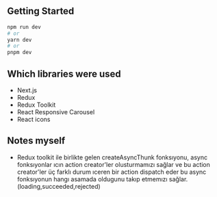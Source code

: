 ## Getting Started

```bash
npm run dev
# or
yarn dev
# or
pnpm dev
```
## Which libraries were used
- Next.js
- Redux 
- Redux Toolkit
- React Responsive Carousel
- React icons
## Notes myself

- Redux toolkit ile birlikte gelen createAsyncThunk fonksıyonu, async fonksıyonlar ıcın action creator'ler olusturmamızı sağlar ve bu action creator'ler üç farklı durum ıceren bir action dispatch eder bu async fonksıyonun hangı asamada oldugunu takıp etmemızı sağlar. (loading,succeeded,rejected)


